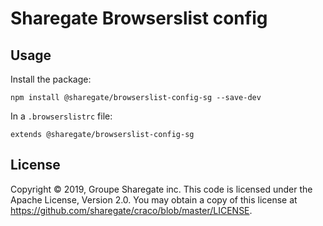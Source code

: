 # Sharegate Browserslist config

## Usage

Install the package:

```
npm install @sharegate/browserslist-config-sg --save-dev
```

In a `.browserslistrc` file:

```
extends @sharegate/browserslist-config-sg
```

## License

Copyright © 2019, Groupe Sharegate inc. This code is licensed under the Apache License, Version 2.0. You may obtain a copy of this license at https://github.com/sharegate/craco/blob/master/LICENSE.